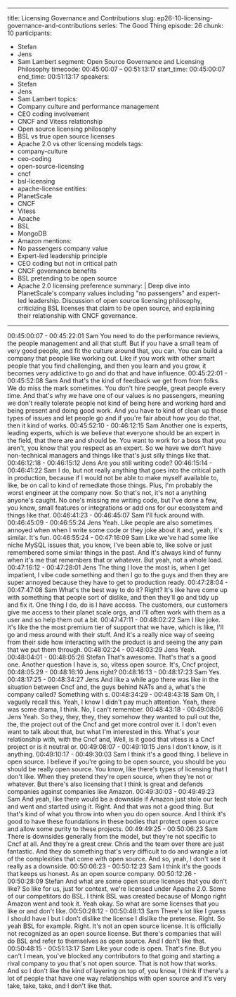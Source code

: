 
---
title: Licensing Governance and Contributions
slug: ep26-10-licensing-governance-and-contributions
series: The Good Thing
episode: 26
chunk: 10
participants:
  - Stefan
  - Jens
  - Sam Lambert
segment: Open Source Governance and Licensing Philosophy
timecode: 00:45:00:07 – 00:51:13:17
start_time: 00:45:00:07
end_time: 00:51:13:17
speakers:
  - Stefan
  - Jens
  - Sam Lambert
topics:
  - Company culture and performance management
  - CEO coding involvement
  - CNCF and Vitess relationship
  - Open source licensing philosophy
  - BSL vs true open source licenses
  - Apache 2.0 vs other licensing models
tags:
  - company-culture
  - ceo-coding
  - open-source-licensing
  - cncf
  - bsl-licensing
  - apache-license
entities:
  - PlanetScale
  - CNCF
  - Vitess
  - Apache
  - BSL
  - MongoDB
  - Amazon
mentions:
  - No passengers company value
  - Expert-led leadership principle
  - CEO coding but not in critical path
  - CNCF governance benefits
  - BSL pretending to be open source
  - Apache 2.0 licensing preference
summary: |
  Deep dive into PlanetScale's company values including "no passengers" and expert-led leadership. Discussion of open source licensing philosophy, criticizing BSL licenses that claim to be open source, and explaining their relationship with CNCF governance.
---

00:45:00:07 - 00:45:22:01
Sam
You need to do the performance reviews, the people management and all that stuff. But if you
have a small team of very good people, and fit the culture around that, you can. You can build a
company that people like working out. Like if you work with other smart people that you find
challenging, and then you learn and you grow, it becomes very addictive to go and do that and
have influence.
00:45:22:01 - 00:45:52:08
Sam
And that's the kind of feedback we get from from folks. We do miss the mark sometimes. You
don't hire people, great people every time. And that's why we have one of our values is no
passengers, meaning we don't really tolerate people not kind of being here and working hard
and being present and doing good work. And you have to kind of clean up those types of issues
and let people go and if you're fair about how you do that, then it kind of works.
00:45:52:10 - 00:46:12:15
Sam
Another one is experts, leading experts, which is we believe that everyone should be an expert
in the field, that there are and should be. You want to work for a boss that you aren't, you know
that you respect as an expert. So we have we don't have non-technical managers and things
like that's just silly things like that.
00:46:12:18 - 00:46:15:12
Jens
Are you still writing code?
00:46:15:14 - 00:46:41:22
Sam
I do, but not really anything that goes into the critical path in production, because if I would not
be able to make myself available to, like, be on call to kind of remediate those things. Plus, I'm
probably the worst engineer at the company now. So that's not, it's not a anything anyone's
caught. No one's missing me writing code, but I've done a few, you know, small features or
integrations or add ons for our ecosystem and things like that.
00:46:41:23 - 00:46:45:07
Sam
I'll fuck around with.
00:46:45:09 - 00:46:55:24
Jens
Yeah. Like people are also sometimes annoyed when when I write some code or they joke
about it and, yeah, it's similar. It's fun.
00:46:55:24 - 00:47:16:09
Sam
Like we've had some like niche MySQL issues that, you know, I've been able to, like solve or
just remembered some similar things in the past. And it's always kind of funny when it's me that
remembers that or whatever. But yeah, not a whole load.
00:47:16:12 - 00:47:28:01
Jens
The thing I love the most is, when I get impatient, I vibe code something and then I go to the
guys and then they are super annoyed because they have to get to production ready.
00:47:28:04 - 00:47:47:08
Sam
What's the best way to do it? Right? It's like have come up with something that people sort of
dislike, and then they'll go and tidy up and fix it. One thing I do, do is I have access. The
customers, our customers give me access to their planet scale orgs, and I'll often work with
them as a user and so help them out a bit.
00:47:47:11 - 00:48:02:22
Sam
I like joke. It's like the the most premium tier of support that we have, which is like, I'll go and
mess around with their stuff. And it's a really nice way of seeing from their side how interacting
with the product is and seeing the any pain that we put them through.
00:48:02:24 - 00:48:03:29
Jens
Yeah.
00:48:04:01 - 00:48:05:26
Stefan
That's awesome.
That's that's a good one. Another question I have is, so, vitess open source. It's, Cncf project,
00:48:05:29 - 00:48:16:10
Jens
right?
00:48:16:13 - 00:48:17:23
Sam
Yes.
00:48:17:25 - 00:48:34:27
Jens
And like a while ago there was like in the situation between Cncf and, the guys behind NATs and
a, what's the company called? Something with s.
00:48:34:29 - 00:48:43:18
Sam
Oh, I vaguely recall this. Yeah, I know I didn't pay much attention. Yeah, there was some drama,
I think. No, I can't remember.
00:48:43:18 - 00:49:08:06
Jens
Yeah. So they, they, they, they somehow they wanted to pull out the, the, the project out of the
Cncf and get more control over it. I don't even want to talk about that, but what I'm interested in
this. What's your relationship with, with the Cncf and, Well, is it good that vitess is a Cncf project
or is it neutral or.
00:49:08:07 - 00:49:10:15
Jens
I don't know, is it anything.
00:49:10:17 - 00:49:30:03
Sam
I think it's a good thing. I believe in open source. I believe if you're going to be open source, you
should be you should be really open source. You know, like there's types of licensing that I don't
like. When they pretend they're open source, when they're not or whatever. But there's also
licensing that I think is great and defends companies against companies like Amazon.
00:49:30:03 - 00:49:49:23
Sam
And yeah, like there would be a downside if Amazon just stole our tech and went and started
using it. Right. And that was not a good thing. But that's kind of what you throw into when you
do open source. And I think it's good to have these foundations in these bodies that protect
open source and allow some purity to these projects.
00:49:49:25 - 00:50:06:23
Sam
There is downsides generally from the model, but they're not specific to Cncf at all. And they're
a great crew. Chris and the team over there are just fantastic. And they do something that's very
difficult to do and wrangle a lot of the complexities that come with open source. And so, yeah, I
don't see it really as a downside.
00:50:06:23 - 00:50:12:23
Sam
I think it's the goods that keeps us honest. As an open source company.
00:50:12:26 - 00:50:28:09
Stefan
And what are some open source licenses that you don't like? So like for us, just for context,
we're licensed under Apache 2.0. Some of our competitors do BSL. I think BSL was created
because of Mongo right Amazon went and took it. Yeah okay. So what are some licenses that
you like or and don't like.
00:50:28:12 - 00:50:48:13
Sam
There's lot like I guess I should have I but I don't dislike the license I dislike the pretense. Right.
So yeah BSL for example. Right. It's not an open source license. It is officially not recognized as
an open source license. But there's companies that will do BSL and refer to themselves as open
source. And I don't like that.
00:50:48:15 - 00:51:13:17
Sam
Like your code is open. That's fine. But you can't I mean, you've blocked any contributors to that
going and starting a rival company to you that's not open source. That is not how that works.
And so I don't like the kind of layering on top of, you know, I think if there's a lot of people that
have one way relationships with open source and it's very take, take, take, and I don't like that.
